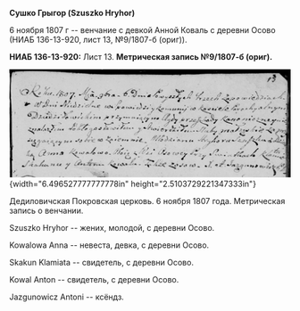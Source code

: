 **Сушко Грыгор (Szuszko Hryhor)**

6 ноября 1807 г -- венчание с девкой Анной Коваль с деревни Осово (НИАБ
136-13-920, лист 13, №9/1807-б (ориг)).

**НИАБ 136-13-920:** Лист 13. **Метрическая запись №9/1807-б (ориг).**

![](./media/7de0f436c9d277db822dc4daa3744b902b1c13fe.png){width="6.496527777777778in"
height="2.5103729221347333in"}

Дедиловичская Покровская церковь. 6 ноября 1807 года. Метрическая запись
о венчании.

Szuszko Hryhor -- жених, молодой, с деревни Осовo.

Kowalowa Anna -- невеста, девка, с деревни Осовo.

Skakun Klamiata -- свидетель, с деревни Осовo.

Kowal Anton -- свидетель, с деревни Осовo.

Jazgunowicz Antoni -- ксёндз.
